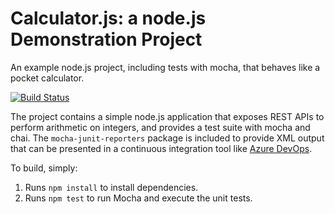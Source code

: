 Calculator.js: a node.js Demonstration Project
==============================================
An example node.js project, including tests with mocha, that behaves like
a pocket calculator.

[![Build Status](https://dev.azure.com/vilemo/Agile%20Planning%20and%20Portfolio%20Management%20with%20Azure%20Boads/_apis/build/status/Vincent-lm-formation.calculator?branchName=master)](https://dev.azure.com/vilemo/Agile%20Planning%20and%20Portfolio%20Management%20with%20Azure%20Boads/_build/latest?definitionId=4&branchName=master)

The project contains a simple node.js application that exposes REST APIs
to perform arithmetic on integers, and provides a test suite with mocha
and chai.  The `mocha-junit-reporters` package is included to provide XML
output that can be presented in a continuous integration tool like
[Azure DevOps](https://azure.com/devops).

To build, simply:

1. Runs `npm install` to install dependencies.
2. Runs `npm test` to run Mocha and execute the unit tests.











